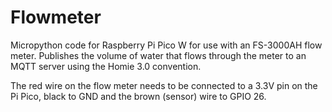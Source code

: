 # Flowmeter
Micropython code for Raspberry Pi Pico W for use with an FS-3000AH flow meter. Publishes the volume of water that flows through the meter to an MQTT server using the Homie 3.0 convention.

The red wire on the flow meter needs to be connected to a 3.3V pin on the Pi Pico, black to GND and the brown (sensor) wire to GPIO 26. 
